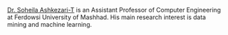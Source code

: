 [Dr. Soheila Ashkezari-T](https://scholar.google.com/citations?user=ql5JirMAAAAJ&hl=en&oi=ao) is an Assistant Professor of Computer Engineering at Ferdowsi University of Mashhad. His main research interest is data mining and machine learning.
